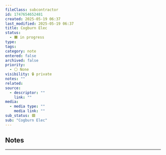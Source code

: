 ```yaml
---
fileClass: subcontractor
id: 1747654652481
created: 2025-05-19 06:37
last_modified: 2025-05-19 06:37
title: Cogburn Elec
status:
  - 🟧 in progress
type: 
tags: 
category: note
entered: false
archived: false
priority:
  - ⚪ None
visibility: 🔒 private
notes: ""
related: 
source:
  - descriptor: ""
    link: ""
media:
  - media type: ""
    media link: ""
sub_status: 🟩
sub: "Cogburn Elec"
---
```


## Notes
---


